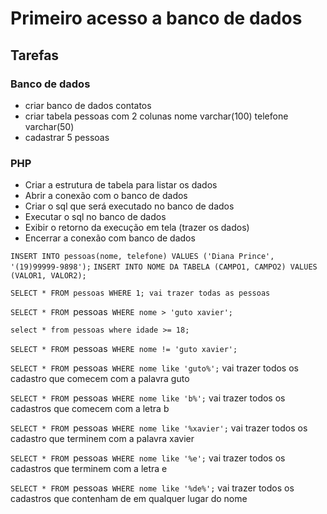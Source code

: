 # Primeiro acesso a banco de dados
## Tarefas
### Banco de dados
- criar banco de dados contatos
- criar tabela pessoas com 2 colunas
    nome varchar(100)
    telefone varchar(50)
- cadastrar 5 pessoas
### PHP
- Criar a estrutura de tabela para listar os dados 
- Abrir a conexão com o banco de dados
- Criar o sql que será executado no banco de dados
- Executar o sql no banco de dados
- Exibir o retorno da execução em tela (trazer os dados)
- Encerrar a conexão com banco de dados

`INSERT INTO pessoas(nome, telefone) VALUES ('Diana Prince', '(19)99999-9898');` 
`INSERT INTO NOME DA TABELA (CAMPO1, CAMPO2) VALUES (VALOR1, VALOR2);`

`SELECT * FROM pessoas WHERE 1; vai trazer todas as pessoas`

`SELECT * FROM `pessoas` WHERE nome > 'guto xavier';`

`select * from pessoas where idade >= 18;`

`SELECT * FROM `pessoas` WHERE nome != 'guto xavier';`

`SELECT * FROM `pessoas` WHERE nome like 'guto%';` vai trazer todos os cadastro que comecem com a palavra guto

`SELECT * FROM `pessoas` WHERE nome like 'b%';` vai trazer todos os cadastros que comecem com a letra b

`SELECT * FROM `pessoas` WHERE nome like '%xavier';` vai trazer todos os cadastro que terminem com a palavra xavier

`SELECT * FROM `pessoas` WHERE nome like '%e';` vai trazer todos os cadastros que terminem com a letra e

`SELECT * FROM `pessoas` WHERE nome like '%de%';` vai trazer todos os cadastros que contenham de em qualquer lugar do nome
 

